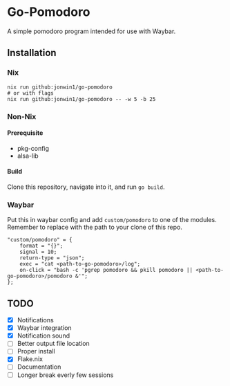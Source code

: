 # Go-Pomodoro

A simple pomodoro program intended for use with Waybar.

## Installation

### Nix

```
nix run github:jonwin1/go-pomodoro
# or with flags
nix run github:jonwin1/go-pomodoro -- -w 5 -b 25
```

### Non-Nix

#### Prerequisite

- pkg-config
- alsa-lib

#### Build

Clone this repository, navigate into it, and run `go build`.

### Waybar

Put this in waybar config and add `custom/pomodoro` to one of the modules.
Remember to replace <path-to-go-pomodoro> with the path to your clone of this repo.

```
"custom/pomodoro" = {
    format = "{}";
    signal = 10;
    return-type = "json";
    exec = "cat <path-to-go-pomodoro>/log";
    on-click = "bash -c 'pgrep pomodoro && pkill pomodoro || <path-to-go-pomodoro>/pomodoro &'";
};
```

## TODO

- [x] Notifications
- [x] Waybar integration
- [x] Notification sound
- [ ] Better output file location
- [ ] Proper install
- [x] Flake.nix
- [ ] Documentation
- [ ] Longer break everly few sessions
